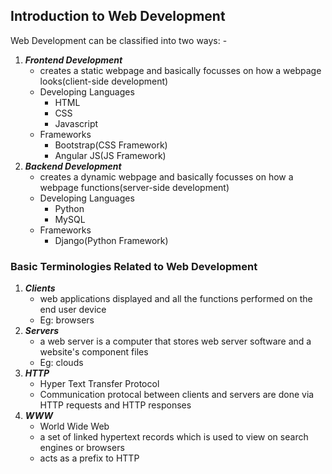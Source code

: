 ## Introduction to Web Development
Web Development can be classified into two ways: -
1. ***Frontend Development***
   - creates a static webpage and basically focusses on how a webpage looks(client-side development)
   - Developing Languages
     - HTML
     - CSS
     - Javascript
   - Frameworks
     - Bootstrap(CSS Framework)
     - Angular JS(JS Framework)
2. ***Backend Development***
   - creates a dynamic webpage and basically focusses on how a webpage functions(server-side development)
   - Developing Languages
     - Python
     - MySQL
   - Frameworks
     - Django(Python Framework)
    
    
### Basic Terminologies Related to Web Development
1. ***Clients***
   - web applications displayed and all the functions performed on the end user device
   - Eg: browsers
2. ***Servers***
   - a web server is a computer that stores web server software and a website's component files
   - Eg: clouds
3. ***HTTP***
   - Hyper Text Transfer Protocol
   - Communication protocal between clients and servers are done via HTTP requests and HTTP responses
4. ***WWW***
   - World Wide Web
   - a set of linked hypertext records which is used to view on search engines or browsers
   - acts as a prefix to HTTP 
